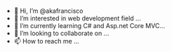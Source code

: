 - 👋 Hi, I’m @akafrancisco
- 👀 I’m interested in web development field ...
- 🌱 I’m currently learning C# and Asp.net Core MVC...
- 💞️ I’m looking to collaborate on ...
- 📫 How to reach me ...

<!---
akafrancisco/akafrancisco is a ✨ special ✨ repository because its `README.md` (this file) appears on your GitHub profile.
You can click the Preview link to take a look at your changes.
--->
